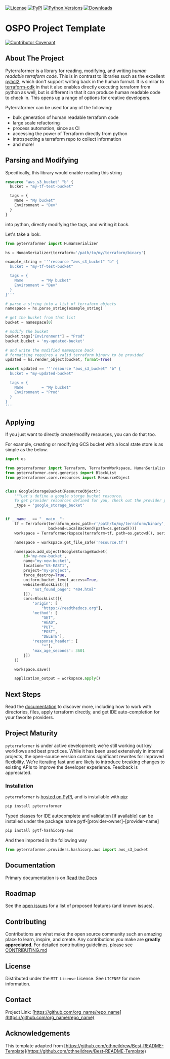 [![License](https://img.shields.io/badge/license-MIT-blue.svg)](https://raw.githubusercontent.com/wayfair-incubator/pyterraformer/LICENSE)
[![PyPI](https://img.shields.io/pypi/v/pyterraformer.svg)](https://pypi.org/project/pyterraformer/)
[![Python Versions](https://img.shields.io/pypi/pyversions/pyterraformer.svg)](https://pypi.python.org/pypi/pyterraformer)
[![Downloads](https://img.shields.io/badge/dynamic/json.svg?label=downloads&url=https%3A%2F%2Fpypistats.org%2Fapi%2Fpackages%2Fpyterraformer%2Frecent&query=data.last_month&colorB=brightgreen&suffix=%2FMonth)](https://pypistats.org/packages/pyterraformer)

# OSPO Project Template

[![Contributor Covenant](https://img.shields.io/badge/Contributor%20Covenant-2.0-4baaaa.svg)](CODE_OF_CONDUCT.md)

## About The Project

Pyterraformer is a library for reading, modifying, and writing *human readable terraform code*. This is in contrast to
libraries such as the excellent [pyhcl2](https://github.com/amplify-education/python-hcl2), which don't support writing
back in the human format. It is similar to [terraform-cdk](https://www.terraform.io/cdktf) in that it also enables
directly executing terraform from python as well, but is different in that it can produce human readable code to check
in. This opens up a range of options for creative developers.

Pyterraformer can be used for any of the following:

- bulk generation of human readable terraform code
- large scale refactoring
- process automation, since as CI
- accessing the power of Terraform directly from python
- introspecting a terraform repo to collect information
- and more!

## Parsing and Modifying

Specifically, this library would enable reading this string

```terraform
resource "aws_s3_bucket" "b" {
  bucket = "my-tf-test-bucket"

  tags = {
    Name = "My bucket"
    Environment = "Dev"
  }
}
```

into python, directly modifying the tags, and writing it back.

Let's take a look.

```python
from pyterraformer import HumanSerializer

hs = HumanSerializer(terraform='/path/to/my/terraform/binary')

example_string = '''resource "aws_s3_bucket" "b" {
  bucket = "my-tf-test-bucket"

  tags = {
    Name        = "My bucket"
    Environment = "Dev"
  }
}'''

# parse a string into a list of terraform objects
namespace = hs.parse_string(example_string)

# get the bucket from that list
bucket = namespace[0]

# modify the bucket
bucket.tags["Environment"] = "Prod"
bucket.bucket = 'my-updated-bucket'

# and write the modified namespace back
# formatting requires a valid terraform binary to be provided
updated = hs.render_object(bucket, format=True)

assert updated == '''resource "aws_s3_bucket" "b" {
  bucket = "my-updated-bucket"

  tags = {
    Name        = "My bucket"
    Environment = "Prod"
  }
}
'''

```

## Applying

If you just want to directly create/modify resources, you can do that too.

For example, creating or modifying GCS bucket with a local state store is as simple as the below.

```python
import os

from pyterraformer import Terraform, TerraformWorkspace, HumanSerializer, LocalBackend
from pyterraformer.core.generics import BlockList
from pyterraformer.core.resources import ResourceObject


class GoogleStorageBucket(ResourceObject):
    """Let's define a google storge bucket resource.
    To get provider resources defined for you, check out the provider packages."""
    _type = 'google_storage_bucket'


if __name__ == "__main__":
    tf = Terraform(terraform_exec_path=r'/path/to/my/terraform/binary',
                   backend=LocalBackend(path=os.getcwd()))
    workspace = TerraformWorkspace(terraform=tf, path=os.getcwd(), serializer=HumanSerializer(terraform=tf))

    namespace = workspace.get_file_safe('resource.tf')

    namespace.add_object(GoogleStorageBucket(
        id='my-new-bucket',
        name="my-new-bucket",
        location="US-EAST1",
        project="my-project",
        force_destroy=True,
        uniform_bucket_level_access=True,
        website=BlockList([{
            'not_found_page': "404.html"
        }]),
        cors=BlockList([{
            'origin': [
                "https://readthedocs.org"],
            'method': [
                "GET",
                "HEAD",
                "PUT",
                "POST",
                "DELETE"],
            'response_header': [
                "*"],
            'max_age_seconds': 3601
        }])
    ))

    workspace.save()

    application_output = workspace.apply()
```

## Next Steps

Read the [documentation](https://pyterraformer.readthedocs.io/en/latest/) to discover more, including how to work with
directories, files, apply terraform directly, and get IDE auto-completion for your favorite providers.

## Project Maturity
`pyterraformer` is under active development; we’re still working out key workflows and best practices. While it has
been used extensively in internal projects, the open-source version contains significant rewrites for improved flexibility. 
We’re iterating fast and are likely to introduce breaking changes to existing APIs to improve the developer experience.
Feedback is appreciated.

### Installation

`pyterraformer` is [hosted on PyPI](https://pypi.org/project/pyterraformer/), and is installable
with [pip](https://pip.pypa.io/en/stable/):

```sh
pip install pyterraformer
```

Typed classes for IDE autocomplete and validation [if available] can be installed under the package name
pytf-[provider-owner]-[provider-name]

```sh
pip install pytf-hashicorp-aws

```

And then imported in the following way

```python
from pyterraformer.providers.hashicorp.aws import aws_s3_bucket

```

## Documentation

Primary documentation is on [Read the Docs](https://pyterraformer.readthedocs.io/en/latest/)

## Roadmap

See the [open issues](https://github.com/org_name/repo_name/issues) for a list of proposed features (and known issues).

## Contributing

Contributions are what make the open source community such an amazing place to learn, inspire, and create. Any
contributions you make are **greatly appreciated**. For detailed contributing guidelines, please
see [CONTRIBUTING.md](CONTRIBUTING.md)

## License

Distributed under the `MIT License` License. See `LICENSE` for more information.

## Contact

Project Link: [https://github.com/org_name/repo_name](https://github.com/org_name/repo_name)

## Acknowledgements

This template adapted from
[https://github.com/othneildrew/Best-README-Template](https://github.com/othneildrew/Best-README-Template)
